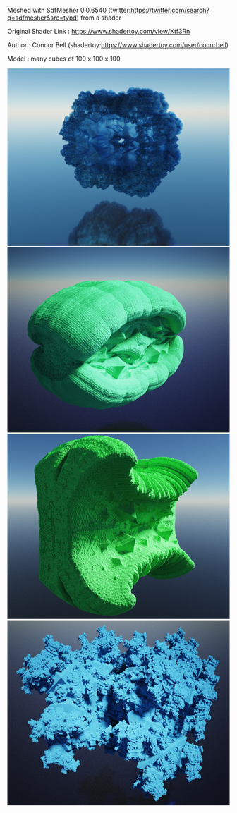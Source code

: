 Meshed with SdfMesher 0.0.6540 (twitter:https://twitter.com/search?q=sdfmesher&src=typd) from a shader

Original Shader Link : https://www.shadertoy.com/view/Xtf3Rn

Author : Connor Bell  (shadertoy:https://www.shadertoy.com/user/connrbell)

Model : many cubes of 100 x 100 x 100

![Pic0](1.png)
![Pic1](2.png)
![Pic2](3.png)
![Pic3](4.png)
